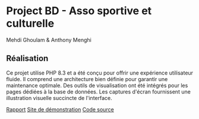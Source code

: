# Project BD - Asso sportive et culturelle
Mehdi Ghoulam & Anthony Menghi

## Réalisation

Ce projet utilise PHP 8.3 et a été conçu pour offrir une expérience utilisateur fluide. Il comprend une architecture bien définie pour garantir une maintenance optimale.
Des outils de visualisation ont été intégrés pour les pages dédiées à la base de données. Les captures d'écran fournissent une illustration visuelle succincte de l'interface.

[Rapport](https://www.gelk.fr/static/Projet_BDD_Mehdi_Anto.pdf)
[Site de démonstration](https://www.gelk.fr/project-bd/)
[Code source](https://github.com/gmed2b/php-db-project)
